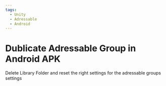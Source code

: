 ```yaml
---
tags:
  - Unity
  - Adressable
  - Android
---
```

# Dublicate Adressable Group in Android APK

Delete Library Folder and reset the right settings for the adressable groups settings